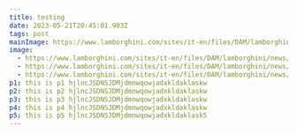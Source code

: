 ```yaml
---
title: testing
date: 2023-05-21T20:45:01.903Z
tags: post
mainImage: https://www.lamborghini.com/sites/it-en/files/DAM/lamborghini/news/2023/05_17_revuelto_dream/revuelto_dream_cover_01.jpg
image:
  - https://www.lamborghini.com/sites/it-en/files/DAM/lamborghini/news/2023/05_18_sterrato/cover_d.jpg
  - https://www.lamborghini.com/sites/it-en/files/DAM/lamborghini/news/2023/05_16_urus/cover_d.jpg
  - https://www.lamborghini.com/sites/it-en/files/DAM/lamborghini/news/2023/05_11_motor_valley/cover.jpg
p1: t﻿his is p1 hjlncJSDNSJDMjdmnwqowjadxkldaklaskw
p2: t﻿his is p2 hjlncJSDNSJDMjdmnwqowjadxkldaklaskw
p3: t﻿his is p3 hjlncJSDNSJDMjdmnwqowjadxkldaklaskw
p4: t﻿his is p4 hjlncJSDNSJDMjdmnwqowjadxkldaklaskw
p5: t﻿his is p5 hjlncJSDNSJDMjdmnwqowjadxkldaklask5
---
```

